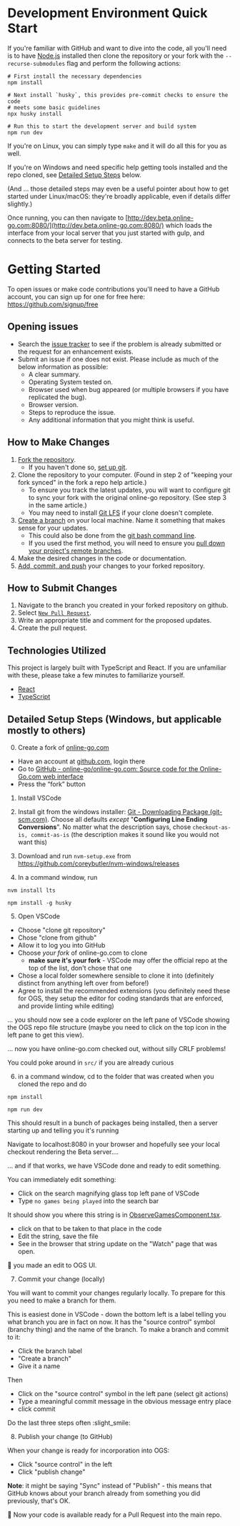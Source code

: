 # Development Environment Quick Start

If you're familiar with GitHub and want to dive into the code, all you'll need
is to have [Node.js](https://nodejs.org/) installed then clone the repository
or your fork with the `--recurse-submodules` flag and perform the following actions:

```
# First install the necessary dependencies
npm install

# Next install `husky`, this provides pre-commit checks to ensure the code
# meets some basic guidelines
npx husky install

# Run this to start the development server and build system
npm run dev
```

If you're on Linux, you can simply type `make` and it will do all this for you as well.

If you're on Windows and need specific help getting tools installed and the repo cloned, see [Detailed Setup Steps](#detailed-setup-steps-windows-but-applicable-mostly-to-others) below.

(And ... those detailed steps may even be a useful pointer about how to get started under Linux/macOS: they're broadly applicable, even if details differ slightly.)

Once running, you can then navigate to [http://dev.beta.online-go.com:8080/](http://dev.beta.online-go.com:8080/)
which loads the interface from your local server that you just started with gulp, and
connects to the beta server for testing.

# Getting Started

To open issues or make code contributions you'll need to have a GitHub account, you can sign up for one for free here: https://github.com/signup/free

## Opening issues

-   Search the [issue tracker](https://github.com/online-go/online-go.com/issues) to see if the problem is already submitted or the request for an enhancement exists.
-   Submit an issue if one does not exist. Please include as much of the below information as possible:
    -   A clear summary.
    -   Operating System tested on.
    -   Browser used when bug appeared (or multiple browsers if you have replicated the bug).
    -   Browser version.
    -   Steps to reproduce the issue.
    -   Any additional information that you might think is useful.

## How to Make Changes

1. [Fork the repository](https://help.github.com/articles/fork-a-repo/).
    - If you haven't done so, [set up git](https://help.github.com/articles/set-up-git/).
2. Clone the repository to your computer. (Found in step 2 of "keeping your fork synced" in the fork a repo help article.)
    - To ensure you track the latest updates, you will want to configure git to sync your fork with the original online-go repository. (See step 3 in the same article.)
    - You may need to install [Git LFS](https://git-lfs.github.com/) if your clone doesn't complete.
3. [Create a branch](https://help.github.com/articles/creating-and-deleting-branches-within-your-repository/) on your local machine. Name it something that makes sense for your updates.
    - This could also be done from the [git bash command line](https://github.com/Kunena/Kunena-Forum/wiki/Create-a-new-branch-with-git-and-manage-branches).
    - If you used the first method, you will need to ensure you [pull down your project's remote branches](https://stackify.com/git-checkout-remote-branch/).
4. Make the desired changes in the code or documentation.
5. [Add, commit, and push](https://help.github.com/articles/adding-a-file-to-a-repository-using-the-command-line/) your changes to your forked repository.

## How to Submit Changes

1. Navigate to the branch you created in your forked repository on github.
2. Select [`New Pull Request`](https://help.github.com/articles/creating-a-pull-request/).
3. Write an appropriate title and comment for the proposed updates.
4. Create the pull request.

## Technologies Utilized

This project is largely built with TypeScript and React. If you are unfamiliar with these, please take a few minutes to familiarize yourself.

-   [React](https://reactjs.org/)
-   [TypeScript](https://www.typescriptlang.org/)

## Detailed Setup Steps (Windows, but applicable mostly to others)

0. Create a fork of [online-go.com](http://online-go.com/)

-   Have an account at [github.com](http://github.com/), login there
-   Go to [GitHub - online-go/online-go.com: Source code for the Online-Go.com web interface](https://github.com/online-go/online-go.com)
-   Press the “fork” button

1. Install VSCode

2. Install git from the windows installer: [Git - Downloading Package (git-scm.com)](https://git-scm.com/download/win).
   Choose all defaults _except_ "**Configuring Line Ending Conversions**".
   No matter what the description says, chose `checkout-as-is, commit-as-is` (the description makes it sound like you would not want this)
3. Download and run `nvm-setup.exe` from https://github.com/coreybutler/nvm-windows/releases
4. In a command window, run

`nvm install lts`

`npm install -g husky`

5. Open VSCode

-   Choose "clone git repository"
-   Chose "clone from github"
-   Allow it to log you into GitHub
-   Choose _your fork_ of online-go.com to clone
    -   **make sure it's your fork** - VSCode may offer the official repo at the top of the list, don't chose that one
-   Chose a local folder somewhere sensible to clone it into (definitely distinct from anything left over from before!)
-   Agree to install the recommended extensions
    (you definitely need these for OGS, they setup the editor for coding standards that are enforced, and provide linting while editing)

... you should now see a code explorer on the left pane of VSCode showing the OGS repo file structure (maybe you need to click on the top icon in the left pane to get this view).

... now you have online-go.com checked out, without silly CRLF problems!

You could poke around in `src/` if you are already curious

6. in a command window, cd to the folder that was created when you cloned the repo and do

`npm install`

`npm run dev`

This should result in a bunch of packages being installed, then a server starting up and telling you it's running

Navigate to localhost:8080 in your browser and hopefully see your local checkout rendering the Beta server....

... and if that works, we have VSCode done and ready to edit something.

You can immediately edit something:

-   Click on the search magnifying glass top left pane of VSCode
-   Type `no games being played` into the search bar

It should show you where this string is in [ObserveGamesComponent.tsx](src/components/ObserveGamesComponent/ObserveGamesComponent.tsx).

-   click on that to be taken to that place in the code
-   Edit the string, save the file
-   See in the browser that string update on the "Watch" page that was open.

:tada: you made an edit to OGS UI.

7.  Commit your change (locally)

You will want to commit your changes regularly locally. To prepare for this you need to make a branch for them.

This is easiest done in VSCode - down the bottom left is a label telling you what branch you are in fact on now. It has the "source control" symbol (branchy thing) and the name of the branch. To make a branch and commit to it:

-   Click the branch label
-   "Create a branch"
-   Give it a name

Then

-   Click on the "source control" symbol in the left pane (select git actions)
-   Type a meaningful commit message in the obvious message entry place
-   click commit

Do the last three steps often :slight_smile:

8. Publish your change (to GitHub)

When your change is ready for incorporation into OGS:

-   Click "source control" in the left
-   Click "publish change"

**Note**: it might be saying "Sync" instead of "Publish" - this means that GitHub knows about your branch already from something you did previously, that's OK.

🎉 Now your code is available ready for a Pull Request into the main repo.
